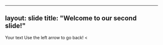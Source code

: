 ---
layout: slide
title: "Welcome to our second slide!"
----
Your text
Use the left arrow to go back!
<
